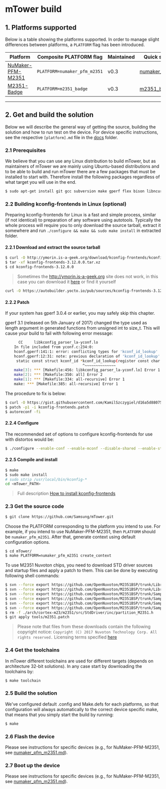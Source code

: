 # mTower build

## 1. Platforms supported
Below is a table showing the platforms supported. In order to manage slight 
differences between platforms, a `PLATFORM` flag has been introduced.

| Platform            | Composite PLATFORM flag     | Maintained |  Quick start guide doc |
|---------------------|-----------------------------|------------|------------------------| 
| [NuMaker-PFM-M2351] |`PLATFORM=numaker_pfm_m2351` | v0.3       | [numaker_pfm_m2351.md] |
| [M2351-Badge]       |`PLATFORM=m2351_badge`       | v0.3       | [m2351_badge.md]       |


---

## 2. Get and build the solution
Below we will describe the general way of getting the source, building the
solution and how to run test on the device. For device specific instructions,
see the respective `[platform].md` file in the [docs] folder.

### 2.1 Prerequisites
We believe that you can use any Linux distribution to build mTower, but as
maintainers of mTower we are mainly using Ubuntu-based distributions and to be
able to build and run mTower there are a few packages that must be installed
to start with. Therefore install the following packages regardless of what
target you will use in the end.

```sh
$ sudo apt-get install git gcc subversion make gperf flex bison libncurses5-dev texinfo g++ curl pkg-config 	autoconf libtool libtool-bin libc6:i386 libc6-dev:i386 gcc-multilib doxygen doxygen-gui
```

### 2.2 Building kconfig-frontends in Linux (optional)

Preparing kconfig-frontends for Linux is a fast and simple process, similar
(if not identical) to preparation of any software using autotools. Typically
the whole process will require you to only download the source tarball, extract
it somewhere and run `./configure && make && sudo make install` in extracted
folder.

#### 2.2.1 Download and extract the source tarball

```sh
$ curl -O http://ymorin.is-a-geek.org/download/kconfig-frontends/kconfig-frontends-3.12.0.0.tar.xz
$ tar -xf kconfig-frontends-3.12.0.0.tar.xz
$ cd kconfig-frontends-3.12.0.0
```
> Sometimes the http://ymorin.is-a-geek.org site does not work, in this case
you can download it [here](https://autobuilder.yocto.io/pub/sources/) or find
it yourself

```sh
curl -O https://autobuilder.yocto.io/pub/sources/kconfig-frontends-3.12.0.0.tar.xz
```

#### 2.2.2 Patch

If your system has gperf 3.0.4 or earlier, you may safely skip this chapter.

gperf 3.1 (released on 5th January of 2017) changed the type used as length
argument in generated functions from unsigned int to size_t. This will cause
your build to fail with following error message:

```sh
      CC     libkconfig_parser_la-yconf.lo
    In file included from yconf.c:234:0:
    hconf.gperf:141:1: error: conflicting types for 'kconf_id_lookup'
    hconf.gperf:12:31: note: previous declaration of 'kconf_id_lookup' was here
     static const struct kconf_id *kconf_id_lookup(register const char *str, register unsigned int len);
                                   ^~~~~~~~~~~~~~~
    make[3]: *** [Makefile:456: libkconfig_parser_la-yconf.lo] Error 1
    make[2]: *** [Makefile:350: all] Error 2
    make[1]: *** [Makefile:334: all-recursive] Error 1
    make: *** [Makefile:385: all-recursive] Error 1
```
The procedure to fix is below:

```sh
$ curl -O https://gist.githubusercontent.com/KamilSzczygiel/d16a5d88075939578f7bd8fadd0907aa/raw/1928495cfb6a6141365d545a23d66203222d28c0/kconfig-frontends.patch
$ patch -p1 -i kconfig-frontends.patch
$ autoreconf -fi
```
#### 2.2.4 Configure

The recommended set of options to configure kconfig-frontends for use with
distortos would be:

```sh
$ ./configure --enable-conf --enable-mconf --disable-shared --enable-static
```
#### 2.2.5 Compile and install

```sh
$ make
$ sudo make install
# sudo strip /usr/local/bin/kconfig-*
cd <mTower_PATH>
```

> Full description [How to install kconfig-frontends](http://distortos.org/documentation/building-kconfig-frontends-linux/)

### 2.3 Get the source code

```sh
$ git clone https://github.com/Samsung/mTower.git
```
Choose the PLATFORM corresponding to the platform you intend to use. For
example, if you intend to use NuMaker-PFM-M2351, then `PLATFORM` should be
`numaker_pfm_m2351`. After that, generate context using default configuration
options.

```sh
$ cd mTower/
$ make PLATFORM=numaker_pfm_m2351 create_context
```

To use M2351 Nuvoton chips, you need to download STD driver sources and startup
files and apply a patch to them. This can be done by executing following shell
commands:

```sh
$ svn --force export https://github.com/OpenNuvoton/M2351BSP/trunk/Library/StdDriver ./arch/cortex-m23/m2351/src/StdDriver
$ svn --force export https://github.com/OpenNuvoton/M2351BSP/trunk/Library/Device ./arch/cortex-m23/m2351/src/Device
$ svn --force export https://github.com/OpenNuvoton/M2351BSP/trunk/SampleCode/MKROM/SecureBootDemo/NuBL2/main.c ./arch/cortex-m23/m2351/src/NuBL2/
$ svn --force export https://github.com/OpenNuvoton/M2351BSP/trunk/SampleCode/MKROM/SecureBootDemo/NuBL2/VerifyNuBL3x.c ./arch/cortex-m23/m2351/src/NuBL2/
$ svn --force export https://github.com/OpenNuvoton/M2351BSP/trunk/SampleCode/MKROM/SecureBootDemo/NuBL2/NuBL2.h ./arch/cortex-m23/m2351/src/NuBL2/
$ svn --force export https://github.com/OpenNuvoton/M2351BSP/trunk/SampleCode/MKROM/SecureBootDemo/NuBL2/FwInfo/FwInfo.c ./arch/cortex-m23/m2351/src/NuBL2
$ rm -f ./arch/cortex-m23/m2351/src/StdDriver/inc/partition_M2351.h
$ git apply tools/m2351.patch
```

> Please note that files from these downloads contain the following copyright
notice: `Copyright (C) 2017 Nuvoton Technology Corp. All rights reserved.`
Licensing terms specified [here](https://github.com/OpenNuvoton/M2351BSP/blob/master/NUVOTON%20SOFTWARE%20LICENSE%20AGREEMENT.pdf)

### 2.4 Get the toolchains
In mTower different toolchains are used for different targets (depends on
architecture 32-bit solutions). In any case start by downloading the
toolchains by:

```sh
$ make toolchain
```
### 2.5 Build the solution
We've configured default .config and Make.defs for each platforms, so that 
configuration will always automatically to the correct device specific make, 
that means that you simply start the build by running:

```sh
$ make
```

### 2.6 Flash the device
Please see instructions for specific devices (e.g., for NuMaker-PFM-M2351, see [numaker_pfm_m2351.md]).

### 2.7 Boot up the device
Please see instructions for specific devices (e.g., for NuMaker-PFM-M2351, see [numaker_pfm_m2351.md]).

[docs]: ./
[NuMaker-PFM-M2351]: http://www.nuvoton.com/resource-files/UM_NuMaker-PFM-M2351_EN_Rev1.00.pdf
[numaker_pfm_m2351.md]: ./numaker_pfm_m2351.md
[M2351-Badge]: ./m2351_badge.md
[m2351_badge.md]: ./m2351_badge.md
